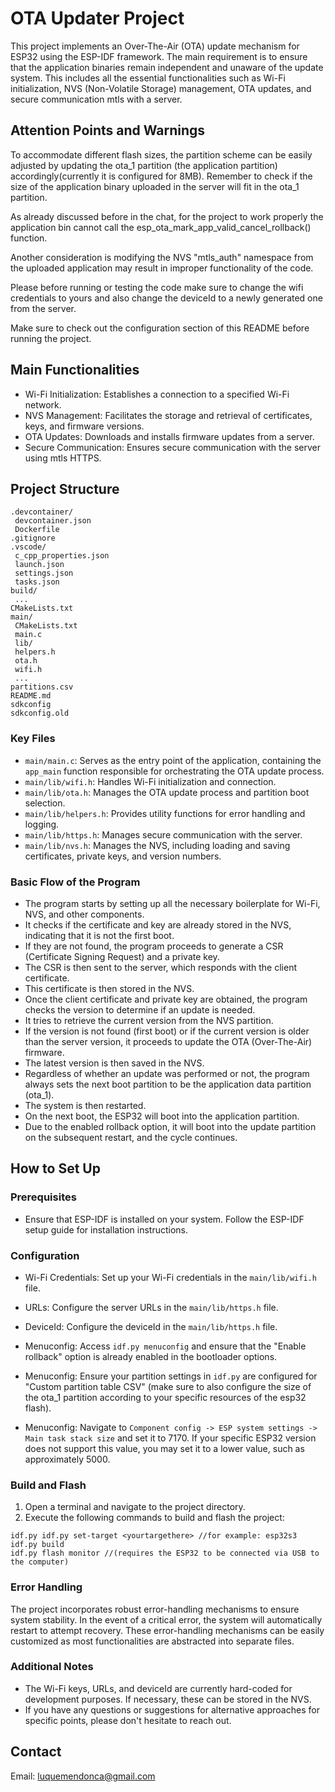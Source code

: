 # OTA Updater Project  
This project implements an Over-The-Air (OTA) update mechanism for ESP32 using the ESP-IDF framework. The main requirement is to ensure that the application binaries remain independent and unaware of the update system. This includes all the essential functionalities such as Wi-Fi initialization, NVS (Non-Volatile Storage) management, OTA updates, and secure communication mtls with a server.


## Attention Points and Warnings
To accommodate different flash sizes, the partition scheme can be easily adjusted by updating the ota_1 partition (the application partition) accordingly(currently it is configured for 8MB). Remember to check if the size of the application binary uploaded in the server will fit in the ota_1 partition.

As already discussed before in the chat, for the project to work properly the application bin cannot call the esp_ota_mark_app_valid_cancel_rollback() function.

Another consideration is modifying the NVS "mtls_auth" namespace from the uploaded application may result in improper functionality of the code.

Please before running or testing the code make sure to change the wifi credentials to yours and also change the deviceId to a newly generated one from the server.

Make sure to check out the configuration section of this README before running the project.



## Main Functionalities
- Wi-Fi Initialization: Establishes a connection to a specified Wi-Fi network.
- NVS Management: Facilitates the storage and retrieval of certificates, keys, and firmware versions.
- OTA Updates: Downloads and installs firmware updates from a server.
- Secure Communication: Ensures secure communication with the server using mtls HTTPS.

## Project Structure
```
.devcontainer/
 devcontainer.json
 Dockerfile
.gitignore
.vscode/
 c_cpp_properties.json
 launch.json
 settings.json
 tasks.json
build/
 ...
CMakeLists.txt
main/
 CMakeLists.txt
 main.c
 lib/
 helpers.h
 ota.h
 wifi.h
 ...
partitions.csv
README.md
sdkconfig
sdkconfig.old
```

### Key Files
- `main/main.c`: Serves as the entry point of the application, containing the `app_main` function responsible for orchestrating the OTA update process.
- `main/lib/wifi.h`: Handles Wi-Fi initialization and connection.
- `main/lib/ota.h`: Manages the OTA update process and partition boot selection.
- `main/lib/helpers.h`: Provides utility functions for error handling and logging.
- `main/lib/https.h`: Manages secure communication with the server.
- `main/lib/nvs.h`: Manages the NVS, including loading and saving certificates, private keys, and version numbers.

### Basic Flow of the Program
- The program starts by setting up all the necessary boilerplate for Wi-Fi, NVS, and other components.
- It checks if the certificate and key are already stored in the NVS, indicating that it is not the first boot.
- If they are not found, the program proceeds to generate a CSR (Certificate Signing Request) and a private key.
- The CSR is then sent to the server, which responds with the client certificate.
- This certificate is then stored in the NVS.
- Once the client certificate and private key are obtained, the program checks the version to determine if an update is needed.
- It tries to retrieve the current version from the NVS partition.
- If the version is not found (first boot) or if the current version is older than the server version, it proceeds to update the OTA (Over-The-Air) firmware.
- The latest version is then saved in the NVS.
- Regardless of whether an update was performed or not, the program always sets the next boot partition to be the application data partition (ota_1).
- The system is then restarted.
- On the next boot, the ESP32 will boot into the application partition.
- Due to the enabled rollback option, it will boot into the update partition on the subsequent restart, and the cycle continues.



## How to Set Up
### Prerequisites
- Ensure that ESP-IDF is installed on your system. Follow the ESP-IDF setup guide for installation instructions.

### Configuration
- Wi-Fi Credentials: Set up your Wi-Fi credentials in the `main/lib/wifi.h` file.
- URLs: Configure the server URLs in the `main/lib/https.h` file.
- DeviceId: Configure the deviceId in the `main/lib/https.h` file.

- Menuconfig: Access `idf.py menuconfig` and ensure that the "Enable rollback" option is already enabled in the bootloader options.
- Menuconfig: Ensure your partition settings in `idf.py` are configured for "Custom partition table CSV" (make sure to also configure the size of the ota_1 partition according to your specific resources of the esp32 flash).
- Menuconfig: Navigate to `Component config -> ESP system settings -> Main task stack size` and set it to 7170. If your specific ESP32 version does not support this value, you may set it to a lower value, such as approximately 5000.

### Build and Flash
1. Open a terminal and navigate to the project directory.
2. Execute the following commands to build and flash the project:
```
idf.py idf.py set-target <yourtargethere> //for example: esp32s3
idf.py build
idf.py flash monitor //(requires the ESP32 to be connected via USB to the computer)
```

### Error Handling
The project incorporates robust error-handling mechanisms to ensure system stability. In the event of a critical error, the system will automatically restart to attempt recovery. These error-handling mechanisms can be easily customized as most functionalities are abstracted into separate files.

### Additional Notes
- The Wi-Fi keys, URLs, and deviceId are currently hard-coded for development purposes. If necessary, these can be stored in the NVS.
- If you have any questions or suggestions for alternative approaches for specific points, please don't hesitate to reach out.

## Contact 
Email: luquemendonca@gmail.com